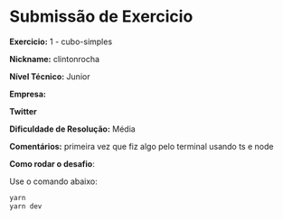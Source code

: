 # Submissão de Exercicio

**Exercicio:** 1 - cubo-simples

**Nickname:** clintonrocha

**Nível Técnico:** Junior

**Empresa:** 

**Twitter**

**Dificuldade de Resolução:** Média

**Comentários:** primeira vez que fiz algo pelo terminal usando ts e node

**Como rodar o desafio**: 

Use o comando abaixo: 
```bash
yarn
yarn dev 
```